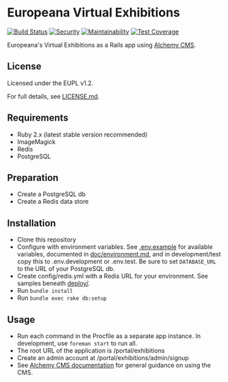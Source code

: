 # Europeana Virtual Exhibitions

[![Build Status](https://travis-ci.org/europeana/europeana-virtual-exhibitions.svg?branch=develop)](https://travis-ci.org/europeana/europeana-virtual-exhibitions) [![Security](https://hakiri.io/github/europeana/europeana-virtual-exhibitions/develop.svg)](https://hakiri.io/github/europeana/europeana-virtual-exhibitions/develop) [![Maintainability](https://api.codeclimate.com/v1/badges/b46fa837092ee9e5e108/maintainability)](https://codeclimate.com/github/europeana/europeana-virtual-exhibitions/maintainability) [![Test Coverage](https://api.codeclimate.com/v1/badges/b46fa837092ee9e5e108/test_coverage)](https://codeclimate.com/github/europeana/europeana-virtual-exhibitions/test_coverage)

Europeana's Virtual Exhibitions as a Rails app using [Alchemy CMS](https://github.com/AlchemyCMS/alchemy_cms).

## License

Licensed under the EUPL v1.2.

For full details, see [LICENSE.md](LICENSE.md).

## Requirements
* Ruby 2.x (latest stable version recommended)
* ImageMagick
* Redis
* PostgreSQL

## Preparation
* Create a PostgreSQL db
* Create a Redis data store

## Installation
* Clone this repository
* Configure with environment variables. See [.env.example](.env.example) for available variables, documented in [doc/environment.md](doc/environment.md), and in development/test copy this to .env.development or .env.test. Be sure to set `DATABASE_URL` to the URL of your PostgreSQL db.
* Create config/redis.yml with a Redis URL for your environment. See samples beneath [deploy/](deploy/).
* Run `bundle install`
* Run `bundle exec rake db:setup`

## Usage
* Run each command in the Procfile as a separate app instance. In development, use `foreman start` to run all.
* The root URL of the application is /portal/exhibitions
* Create an admin account at /portal/exhibitions/admin/signup
* See [Alchemy CMS documentation](http://guides.alchemy-cms.com/) for general guidance on using the CMS.
